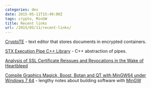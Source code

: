 ```yaml
---
categories: dev
date: 2015-05-11T15:49:00Z
tags: crypto, MinGW
title: Recent links
url: /2015/05/11/recent-links/
---
```


[CryptoTE](http://panthema.net/2009/cryptote/) - text editor that stores documents in encrypted containers.

[STX Execution Pipe C++ Library](https://panthema.net/2010/stx-execpipe/) - C++ abstraction of pipes.

[Analysis of SSL Certificate Reissues and Revocations in the Wake of Heartbleed](http://conferences2.sigcomm.org/imc/2014/papers/p489.pdf)

[Compile Graphics Magick, Boost, Botan and QT with MinGW64 under Windows 7 64](http://www.kineticsystem.org/mingw) - lengthy notes about building software with [MinGW](http://www.mingw.org/)
